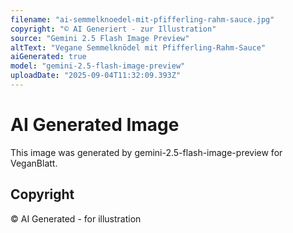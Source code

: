 ```yaml
---
filename: "ai-semmelknoedel-mit-pfifferling-rahm-sauce.jpg"
copyright: "© AI Generiert - zur Illustration"
source: "Gemini 2.5 Flash Image Preview"
altText: "Vegane Semmelknödel mit Pfifferling-Rahm-Sauce"
aiGenerated: true
model: "gemini-2.5-flash-image-preview"
uploadDate: "2025-09-04T11:32:09.393Z"
---
```


# AI Generated Image

This image was generated by gemini-2.5-flash-image-preview for VeganBlatt.

## Copyright
© AI Generated - for illustration
